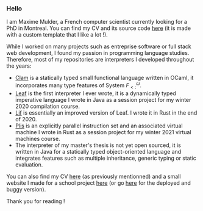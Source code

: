 <!--
**MaximeMulder/MaximeMulder** is a ✨ _special_ ✨ repository because its `README.md` (this file) appears on your GitHub profile.

Here are some ideas to get you started:

- 🔭 I’m currently working on ...
- 🌱 I’m currently learning ...
- 👯 I’m looking to collaborate on ...
- 🤔 I’m looking for help with ...
- 💬 Ask me about ...
- 📫 How to reach me: ...
- 😄 Pronouns: ...
- ⚡ Fun fact: ...
-->

### Hello

I am Maxime Mulder, a French computer scientist currently looking for a PhD in Montreal. You can find my CV and its source code [here](https://github.com/MaximeMulder/cv) (it is made with a custom template that I like a lot !).

While I worked on many projects such as entreprise software or full stack web development, I found my passion in programming language studies. Therefore, most of my repositories are interpreters I developed throughout the years:
- [Clam](https://github.com/MaximeMulder/clam) is a statically typed small functional language written in OCaml, it incorporates many type features of System $F^ω_{<:}$.
- [Leaf](https://github.com/MaximeMulder/leaf) is the first interpreter I ever wrote, it is a dynamically typed imperative language I wrote in Java as a session project for my winter 2020 compilation course.
- [Lif](https://github.com/MaximeMulder/lif) is essentially an improved version of Leaf. I wrote it in Rust in the end of 2020.
- [Plis](https://github.com/MaximeMulder/plis) is an explicitly parallel instruction set and an associated virtual machine I wrote in Rust as a session project for my winter 2021 virtual machines course.
- The interpreter of my master's thesis is not yet open sourced, it is written in Java for a statically typed object-oriented language and integrates features such as multiple inheritance, generic typing or static evaluation.

You can also find my CV [here](https://github.com/MaximeMulder/cv) (as previously mentionned) and a small website I made for a school project [here](https://github.com/MaximeMulder/greentech-website) (or go [here](https://maximemulder.github.io/greentech-pages/) for the deployed and buggy version).

Thank you for reading !
